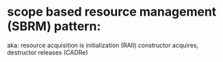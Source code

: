 # scope based resource management (SBRM) pattern:
aka:
    resource acquisition is initialization (RAII)
    constructor acquires, destructor releases (CADRe)

